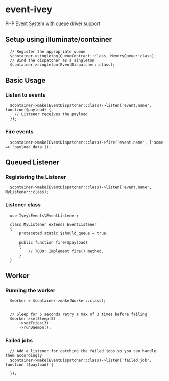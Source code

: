 # event-ivey
PHP Event System with queue driver support 

## Setup using illuminate/container

```
  // Register the appropriate queue
  $container->singleton(QueueContract::class, MemoryQueue::class);
  // Bind the dispatcher as a singleton
  $container->singleton(EventDispatcher::class);
```

## Basic Usage
### Listen to events
```
  $container->make(EventDispatcher::class)->listen('event.name', function($payload) {
    // Listener receives the payload
  });
```
### Fire events
```
  $container->make(EventDispatcher::class)->fire('event.name', ['some' => 'payload data']);
```


## Queued Listener
### Registering the Listener
```
  $container->make(EventDispatcher::class)->listen('event.name', MyListener::class);
```
### Listener class
```
  use Ivey\Events\EventListener;

  class MyListener extends EventListener 
  {
      proteceted static $should_queue = true;

      public function fire($payload)
      {
          // TODO: Implement fire() method.
      }
  }
```

## Worker
### Running the worker
```
  $worker = $container->make(Worker::class);
  
  
  // Sleep for 5 seconds retry a max of 3 times before failing
  $worker->setSleep(5)
      ->setTries(3)
      ->runDaemon();
```
### Failed jobs
```
  // Add a listener for catching the failed jobs so you can handle them accordingly
  $container->make(EventDispatcher::class)->listen('failed.job', function ($payload) {
  
  });
```

